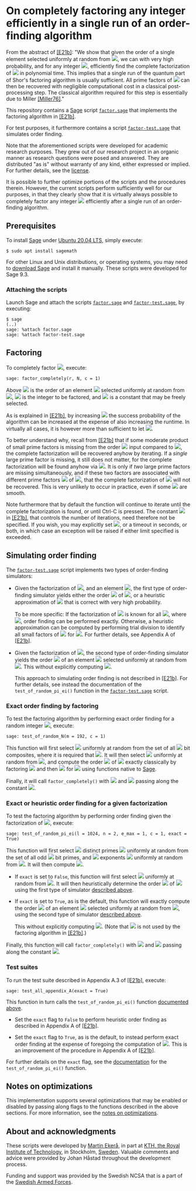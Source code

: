 # On completely factoring any integer efficiently in a single run of an order-finding algorithm
From the abstract of [[E21b]](https://doi.org/10.1007/s11128-021-03069-1): "We show that given the order of a single element selected uniformly at random from <img src="https://render.githubusercontent.com/render/math?math=\color{brown}\mathbb Z_N^*">, we can with very high probability, and for any integer <img src="https://render.githubusercontent.com/render/math?math=\color{brown}N">, efficiently find the complete factorization of <img src="https://render.githubusercontent.com/render/math?math=\color{brown}N"> in polynomial time.
This implies that a single run of the quantum part of Shor's factoring algorithm is usually sufficient.
All prime factors of <img src="https://render.githubusercontent.com/render/math?math=\color{brown}N"> can then be recovered with negligible computational cost in a classical post-processing step.
The classical algorithm required for this step is essentially due to Miller [[Miller76]](https://doi.org/10.1016/S0022-0000(76)80043-8)."

This repository contains a [Sage](https://www.sagemath.org) script [<code>factor.sage</code>](factor.sage) that implements the factoring algorithm in [[E21b]](https://doi.org/10.1007/s11128-021-03069-1).

For test purposes, it furthermore contains a script [<code>factor-test.sage</code>](factor-test.sage) that simulates order finding.

Note that the aforementioned scripts were developed for academic research purposes. They grew out of our research project in an organic manner as research questions were posed and answered. They are distributed "as is" without warranty of any kind, either expressed or implied. For further details, see the [license](LICENSE.md).

It is possible to further optimize portions of the scripts and the procedures therein. However, the current scripts perform sufficiently well for our purposes, in that they clearly show that it is virtually always possible to completely factor any integer <img src="https://render.githubusercontent.com/render/math?math=\color{brown}N"> efficiently after a single run of an order-finding algorithm.

## Prerequisites
To install [Sage](https://www.sagemath.org) under [Ubuntu 20.04 LTS](https://releases.ubuntu.com/20.04), simply execute:

```console
$ sudo apt install sagemath
```
For other Linux and Unix distributions, or operating systems, you may need to [download Sage](https://www.sagemath.org/download) and install it manually. These scripts were developed for Sage 9.3.

### Attaching the scripts
Launch Sage and attach the scripts [<code>factor.sage</code>](factor.sage) and [<code>factor-test.sage</code>](factor-test.sage), by executing:

```console
$ sage
(..)
sage: %attach factor.sage
sage: %attach factor-test.sage
```

## Factoring
To completely factor <img src="https://render.githubusercontent.com/render/math?math=\color{brown}N">, execute:

```console
sage: factor_completely(r, N, c = 1)
```

Above <img src="https://render.githubusercontent.com/render/math?math=\color{brown}r"> is the order of an element <img src="https://render.githubusercontent.com/render/math?math=\color{brown}g"> selected uniformly at random from <img src="https://render.githubusercontent.com/render/math?math=\color{brown}\mathbb Z_N^*">, <img src="https://render.githubusercontent.com/render/math?math=\color{brown}N"> is the integer to be factored, and <img src="https://render.githubusercontent.com/render/math?math=\color{brown}c \ge 1"> is a constant that may be freely selected.

As is explained in [[E21b]](https://doi.org/10.1007/s11128-021-03069-1), by increasing <img src="https://render.githubusercontent.com/render/math?math=\color{brown}c"> the success probability of the algorithm can be increased at the expense of also increasing the runtime. In virtually all cases, it is however more than sufficient to let <img src="https://render.githubusercontent.com/render/math?math=\color{brown}c = 1">.

To better understand why, recall from [[E21b]](https://doi.org/10.1007/s11128-021-03069-1) that if some moderate product of small prime factors is missing from the order <img src="https://render.githubusercontent.com/render/math?math=\color{brown}r"> input compared to <img src="https://render.githubusercontent.com/render/math?math=\color{brown}\lambda'(N)">, the complete factorization will be recovered anyhow by iterating. If a <i>single</i> large prime factor is missing, it still does not matter, for the complete factorization will be found anyhow via <img src="https://render.githubusercontent.com/render/math?math=\color{brown}N">. It is only if <i>two</i> large prime factors are missing simultaneously, and if these two factors are associated with different prime factors <img src="https://render.githubusercontent.com/render/math?math=\color{brown}p_i"> of <img src="https://render.githubusercontent.com/render/math?math=\color{brown}N = \prod_{i = 1}^n p_i^{e_i}">, that the complete factorization of <img src="https://render.githubusercontent.com/render/math?math=\color{brown}N"> will not be recovered. This is very unlikely to occur in practice, even if some <img src="https://render.githubusercontent.com/render/math?math=\color{brown}p_i - 1"> are smooth.

Note furthermore that by default the function will continue to iterate until the complete factorization is found, or until Ctrl-C is pressed. The constant <img src="https://render.githubusercontent.com/render/math?math=\color{brown}k"> in [[E21b]](https://doi.org/10.1007/s11128-021-03069-1), that controls the number of iterations, need therefore not be specified. If you wish, you may explicitly set <img src="https://render.githubusercontent.com/render/math?math=\color{brown}k">, or a timeout in seconds, or both, in which case an exception will be raised if either limit specified is exceeded.

## Simulating order finding
The [<code>factor-test.sage</code>](factor-test.sage) script implements two types of order-finding simulators:

- Given the factorization of <img src="https://render.githubusercontent.com/render/math?math=\color{brown}N">, and an element <img src="https://render.githubusercontent.com/render/math?math=\color{brown}g \in \mathbb Z_N^*">, the first type of order-finding simulator yields either the order <img src="https://render.githubusercontent.com/render/math?math=\color{brown}r"> of <img src="https://render.githubusercontent.com/render/math?math=\color{brown}g">, or a heuristic approximation of <img src="https://render.githubusercontent.com/render/math?math=\color{brown}r"> that is correct with very high probability.

   To be more specific: If the factorization of <img src="https://render.githubusercontent.com/render/math?math=\color{brown}p_i - 1"> is known for all <img src="https://render.githubusercontent.com/render/math?math=\color{brown}i \in [1, n]">, where <img src="https://render.githubusercontent.com/render/math?math=\color{brown}N = \prod_{i = 1}^n p_i^{e_i}">, order finding can be performed exactly. Otherwise, a heuristic approximation can be computed by performing trial division to identify all small factors of <img src="https://render.githubusercontent.com/render/math?math=\color{brown}p_i - 1"> for <img src="https://render.githubusercontent.com/render/math?math=\color{brown}i \in [1, n]">. For further details, see Appendix A of [[E21b]](https://doi.org/10.1007/s11128-021-03069-1).

- Given the factorization of <img src="https://render.githubusercontent.com/render/math?math=\color{brown}N">, the second type of order-finding simulator yields the order <img src="https://render.githubusercontent.com/render/math?math=\color{brown}r"> of an element <img src="https://render.githubusercontent.com/render/math?math=\color{brown}g"> selected uniformly at random from <img src="https://render.githubusercontent.com/render/math?math=\color{brown}\mathbb Z_N^*">. This without explicitly computing <img src="https://render.githubusercontent.com/render/math?math=\color{brown}g">.

   This approach to simulating order finding is not described in [[E21b]](https://doi.org/10.1007/s11128-021-03069-1). For further details, see instead the documentation of the <code>test_of_random_pi_ei()</code> function in the [<code>factor-test.sage</code>](factor-test.sage) script.

### Exact order finding by factoring
To test the factoring algorithm by performing exact order finding for a random integer <img src="https://render.githubusercontent.com/render/math?math=\color{brown}N">, execute:

```console
sage: test_of_random_N(m = 192, c = 1)
```

This function will first select <img src="https://render.githubusercontent.com/render/math?math=\color{brown}N"> uniformly at random from the set of all <img src="https://render.githubusercontent.com/render/math?math=\color{brown}m"> bit composites, where it is required that <img src="https://render.githubusercontent.com/render/math?math=\color{brown}m \in [8, 224]">. It will then select <img src="https://render.githubusercontent.com/render/math?math=\color{brown}g"> uniformly at random from <img src="https://render.githubusercontent.com/render/math?math=\color{brown}\mathbb Z_N^*">, and compute the order <img src="https://render.githubusercontent.com/render/math?math=\color{brown}r"> of <img src="https://render.githubusercontent.com/render/math?math=\color{brown}g"> exactly classically by factoring <img src="https://render.githubusercontent.com/render/math?math=\color{brown}N = p_1^{e_1} \cdot \ldots \cdot p_n^{e_n}"> and then <img src="https://render.githubusercontent.com/render/math?math=\color{brown}p_i - 1"> for <img src="https://render.githubusercontent.com/render/math?math=\color{brown}i \in [1, n]"> using functions native to [Sage](https://www.sagemath.org).

Finally, it will call <code>factor_completely()</code> with <img src="https://render.githubusercontent.com/render/math?math=\color{brown}r"> and <img src="https://render.githubusercontent.com/render/math?math=\color{brown}N"> passing along the constant <img src="https://render.githubusercontent.com/render/math?math=\color{brown}c">.

### Exact or heuristic order finding for a given factorization
To test the factoring algorithm by performing order finding given the factorization of <img src="https://render.githubusercontent.com/render/math?math=\color{brown}N">, execute:

```console
sage: test_of_random_pi_ei(l = 1024, n = 2, e_max = 1, c = 1, exact = True)
```

This function will first select <img src="https://render.githubusercontent.com/render/math?math=\color{brown}n \ge 2"> distinct primes <img src="https://render.githubusercontent.com/render/math?math=\color{brown}p_i"> uniformly at random from the set of all odd <img src="https://render.githubusercontent.com/render/math?math=\color{brown}\ell"> bit primes,
and <img src="https://render.githubusercontent.com/render/math?math=\color{brown}n"> exponents <img src="https://render.githubusercontent.com/render/math?math=\color{brown}e_i"> uniformly at random from <img src="https://render.githubusercontent.com/render/math?math=\color{brown}[1, e_{\max}]">.
It will then compute <img src="https://render.githubusercontent.com/render/math?math=\color{brown}N=\prod_{i=1}^n p_i^{e_i}">.

- If <code>exact</code> is set to <code>False</code>, this function will first select <img src="https://render.githubusercontent.com/render/math?math=\color{brown}g"> uniformly at random from <img src="https://render.githubusercontent.com/render/math?math=\color{brown}\mathbb Z_N^*">. It will then heuristically determine the order <img src="https://render.githubusercontent.com/render/math?math=\color{brown}r"> of <img src="https://render.githubusercontent.com/render/math?math=\color{brown}g"> using the first type of simulator [described above](#simulating-order-finding).

- If <code>exact</code> is set to <code>True</code>, as is the default, this function will exactly compute the order <img src="https://render.githubusercontent.com/render/math?math=\color{brown}r"> of an element <img src="https://render.githubusercontent.com/render/math?math=\color{brown}g"> selected uniformly at random from <img src="https://render.githubusercontent.com/render/math?math=\color{brown}\mathbb Z_N^*">, using the second type of simulator [described above](#simulating-order-finding).

   This without explicitly computing <img src="https://render.githubusercontent.com/render/math?math=\color{brown}g">. (Note that <img src="https://render.githubusercontent.com/render/math?math=\color{brown}g"> is not used by the factoring algorithm in [[E21b]](https://doi.org/10.1007/s11128-021-03069-1).)

Finally, this function will call <code>factor_completely()</code> with <img src="https://render.githubusercontent.com/render/math?math=\color{brown}r"> and <img src="https://render.githubusercontent.com/render/math?math=\color{brown}N"> passing along the constant <img src="https://render.githubusercontent.com/render/math?math=\color{brown}c">.

### Test suites
To run the test suite described in Appendix A.3 of [[E21b]](https://doi.org/10.1007/s11128-021-03069-1), execute:

```console
sage: test_all_appendix_A(exact = True)
```

This function in turn calls the <code>test_of_random_pi_ei()</code> function [documented above](#exact-or-heuristic-order-finding-for-a-given-factorization).

- Set the <code>exact</code> flag to <code>False</code> to perform heuristic order finding as described in Appendix A of [[E21b]](https://doi.org/10.1007/s11128-021-03069-1).

- Set the <code>exact</code> flag to <code>True</code>, as is the default, to instead perform exact order finding at the expense of foregoing the computation of <img src="https://render.githubusercontent.com/render/math?math=\color{brown}g">. This is an improvement of the procedure in Appendix A of [[E21b]](https://doi.org/10.1007/s11128-021-03069-1).

For further details on the <code>exact</code> flag, see the [documentation](#exact-or-heuristic-order-finding-for-a-given-factorization) for the <code>test_of_random_pi_ei()</code> function.

## Notes on optimizations
This implementation supports several optimizations that may be enabled or disabled by passing along flags to the functions described in the above sections. For more information, see the [notes on optimizations](optimizations.md).

## About and acknowledgments
These scripts were developed by [Martin Ekerå](mailto:ekera@kth.se), in part at [KTH, the Royal Institute of Technology](https://www.kth.se/en), in Stockholm, [Sweden](https://www.sweden.se). Valuable comments and advice were provided by Johan Håstad throughout the development process.

Funding and support was provided by the Swedish NCSA that is a part of the [Swedish Armed Forces](https://www.mil.se).

